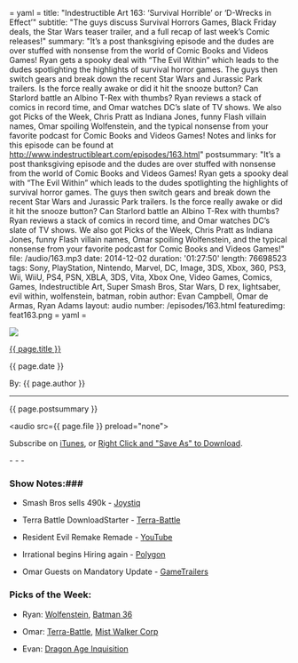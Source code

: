= yaml =
title: "Indestructible Art 163: ‘Survival Horrible’ or ‘D-Wrecks in Effect’"
subtitle: "The guys discuss Survival Horrors Games, Black Friday deals, the Star Wars teaser trailer, and a full recap of last week’s Comic releases!"
summary: "It’s a post thanksgiving episode and the dudes are over stuffed with nonsense from the world of Comic Books and Videos Games! Ryan gets a spooky deal with “The Evil Within” which leads to the dudes spotlighting the highlights of survival horror games. The guys then switch gears and break down the recent Star Wars and Jurassic Park trailers. Is the force really awake or did it hit the snooze button? Can Starlord battle an Albino T-Rex with thumbs? Ryan reviews a stack of comics in record time, and Omar watches DC’s slate of TV shows. We also got Picks of the Week, Chris Pratt as Indiana Jones, funny Flash villain names, Omar spoiling Wolfenstein, and the typical nonsense from your favorite podcast for Comic Books and Videos Games! Notes and links for this episode can be found at http://www.indestructibleart.com/episodes/163.html"
postsummary: "It’s a post thanksgiving episode and the dudes are over stuffed with nonsense from the world of Comic Books and Videos Games! Ryan gets a spooky deal with “The Evil Within” which leads to the dudes spotlighting the highlights of survival horror games. The guys then switch gears and break down the recent Star Wars and Jurassic Park trailers. Is the force really awake or did it hit the snooze button? Can Starlord battle an Albino T-Rex with thumbs? Ryan reviews a stack of comics in record time, and Omar watches DC’s slate of TV shows. We also got Picks of the Week, Chris Pratt as Indiana Jones, funny Flash villain names, Omar spoiling Wolfenstein, and the typical nonsense from your favorite podcast for Comic Books and Videos Games!"
file: /audio/163.mp3
date: 2014-12-02
duration: '01:27:50'
length: 76698523
tags: Sony, PlayStation, Nintendo, Marvel, DC, Image, 3DS, Xbox, 360, PS3, Wii, WiiU, PS4, PSN, XBLA, 3DS, Vita, Xbox One, Video Games, Comics, Games, Indestructible Art, Super Smash Bros, Star Wars, D rex, lightsaber, evil within, wolfenstein, batman, robin
author: Evan Campbell, Omar de Armas, Ryan Adams
layout: audio
number: /episodes/163.html
featuredimg: feat163.png
= yaml =

<img src='/images/featured/{{ page.featuredimg }}' class='articlesImgCenter group'>

<a href="{{ page.url }}" class='postTitleLink'><p class='postTitle'>{{ page.title }}</p></a>
<p class='postPublished'>{{ page.date }}</p>
<p class='postAuthor'>By: {{ page.author }}</p>
<hr>

<p class='podcastSummary'>{{ page.postsummary }}</p>

<audio src={{ page.file }} preload="none"></audio>
<p class='subLinks'>Subscribe on <a href='http://bit.ly/iapodcast'>iTunes</a>, or <a href={{ page.file }}>Right Click and "Save As" to Download</a>.</p>
- - -

### Show Notes:###
* Smash Bros sells 490k - [Joystiq](http://www.joystiq.com/2014/11/25/smash-bros-sells-over-490k-on-wii-u-in-three-days/)

*  Terra Battle DownloadStarter - [Terra-Battle](http://www.terra-battle.com/en/downloadstarter/)

* Resident Evil Remake Remade - [YouTube](https://www.youtube.com/watch?v=lZ2UHHfvyyY#t=120)

* Irrational begins Hiring again - [Polygon](http://www.polygon.com/2014/11/24/7274539/bioshock-developer-irrational-games-is-hiring-again)

* Omar Guests on Mandatory Update - [GameTrailers](http://www.gametrailers.com/videos/k3b56t/mandatory-update-top-10-reasons-we-re-thankful)

### Picks of the Week: ###

* Ryan: [Wolfenstein](http://www.wolfenstein.com/), [Batman 36](http://www.dccomics.com/comics/batman-2011/batman-36)

* Omar: [Terra-Battle](https://itunes.apple.com/us/app/terra-battle/id888628623), [Mist Walker Corp](https://play.google.com/store/apps/details?id=com.mistwalkercorp.guardians)

* Evan: [Dragon Age Inquisition](http://www.amazon.com/Dragon-Age-Inquisition-Deluxe-PC/dp/B00JUI8HJ4/ref=sr_1_1?ie=UTF8&qid=1417315017&sr=8-1&keywords=dragon+age+inquisition)
